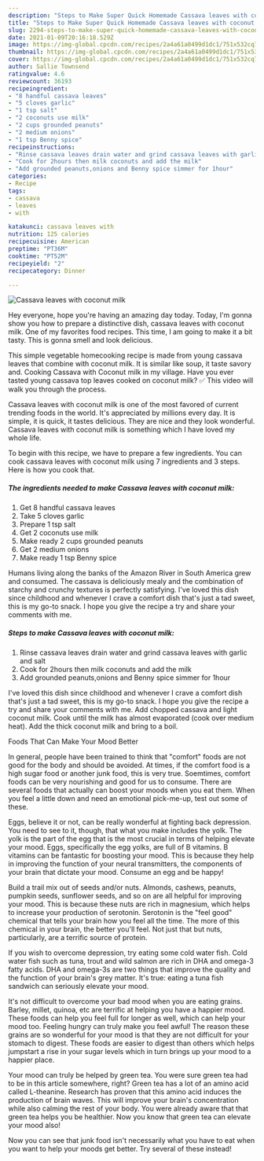 ```yaml
---
description: "Steps to Make Super Quick Homemade Cassava leaves with coconut milk"
title: "Steps to Make Super Quick Homemade Cassava leaves with coconut milk"
slug: 2294-steps-to-make-super-quick-homemade-cassava-leaves-with-coconut-milk
date: 2021-01-09T20:16:18.529Z
image: https://img-global.cpcdn.com/recipes/2a4a61a0499d1dc1/751x532cq70/cassava-leaves-with-coconut-milk-recipe-main-photo.jpg
thumbnail: https://img-global.cpcdn.com/recipes/2a4a61a0499d1dc1/751x532cq70/cassava-leaves-with-coconut-milk-recipe-main-photo.jpg
cover: https://img-global.cpcdn.com/recipes/2a4a61a0499d1dc1/751x532cq70/cassava-leaves-with-coconut-milk-recipe-main-photo.jpg
author: Sallie Townsend
ratingvalue: 4.6
reviewcount: 36193
recipeingredient:
- "8 handful cassava leaves"
- "5 cloves garlic"
- "1 tsp salt"
- "2 coconuts use milk"
- "2 cups grounded peanuts"
- "2 medium onions"
- "1 tsp Benny spice"
recipeinstructions:
- "Rinse cassava leaves drain water and grind cassava leaves with garlic and salt"
- "Cook for 2hours then milk coconuts and add the milk"
- "Add grounded peanuts,onions and Benny spice simmer for 1hour"
categories:
- Recipe
tags:
- cassava
- leaves
- with

katakunci: cassava leaves with 
nutrition: 125 calories
recipecuisine: American
preptime: "PT36M"
cooktime: "PT52M"
recipeyield: "2"
recipecategory: Dinner

---
```



![Cassava leaves with coconut milk](https://img-global.cpcdn.com/recipes/2a4a61a0499d1dc1/751x532cq70/cassava-leaves-with-coconut-milk-recipe-main-photo.jpg)

Hey everyone, hope you're having an amazing day today. Today, I'm gonna show you how to prepare a distinctive dish, cassava leaves with coconut milk. One of my favorites food recipes. This time, I am going to make it a bit tasty. This is gonna smell and look delicious.

This simple vegetable homecooking recipe is made from young cassava leaves that combine with coconut milk. It is similar like soup, it taste savory and. Cooking Cassava with Coconut milk in my village. Have you ever tasted young cassava top leaves cooked on coconut milk? ✅ This video will walk you through the process.

Cassava leaves with coconut milk is one of the most favored of current trending foods in the world. It's appreciated by millions every day. It is simple, it is quick, it tastes delicious. They are nice and they look wonderful. Cassava leaves with coconut milk is something which I have loved my whole life.


To begin with this recipe, we have to prepare a few ingredients. You can cook cassava leaves with coconut milk using 7 ingredients and 3 steps. Here is how you cook that.

<!--inarticleads1-->

##### The ingredients needed to make Cassava leaves with coconut milk:

1. Get 8 handful cassava leaves
1. Take 5 cloves garlic
1. Prepare 1 tsp salt
1. Get 2 coconuts use milk
1. Make ready 2 cups grounded peanuts
1. Get 2 medium onions
1. Make ready 1 tsp Benny spice


Humans living along the banks of the Amazon River in South America grew and consumed. The cassava is deliciously mealy and the combination of starchy and crunchy textures is perfectly satisfying. I&#39;ve loved this dish since childhood and whenever I crave a comfort dish that&#39;s just a tad sweet, this is my go-to snack. I hope you give the recipe a try and share your comments with me. 

<!--inarticleads2-->

##### Steps to make Cassava leaves with coconut milk:

1. Rinse cassava leaves drain water and grind cassava leaves with garlic and salt
1. Cook for 2hours then milk coconuts and add the milk
1. Add grounded peanuts,onions and Benny spice simmer for 1hour


I&#39;ve loved this dish since childhood and whenever I crave a comfort dish that&#39;s just a tad sweet, this is my go-to snack. I hope you give the recipe a try and share your comments with me. Add chopped cassava and light coconut milk. Cook until the milk has almost evaporated (cook over medium heat). Add the thick coconut milk and bring to a boil. 

Foods That Can Make Your Mood Better


In general, people have been trained to think that "comfort" foods are not good for the body and should be avoided. At times, if the comfort food is a high sugar food or another junk food, this is very true. Soemtimes, comfort foods can be very nourishing and good for us to consume. There are several foods that actually can boost your moods when you eat them. When you feel a little down and need an emotional pick-me-up, test out some of these.

Eggs, believe it or not, can be really wonderful at fighting back depression. You need to see to it, though, that what you make includes the yolk. The yolk is the part of the egg that is the most crucial in terms of helping elevate your mood. Eggs, specifically the egg yolks, are full of B vitamins. B vitamins can be fantastic for boosting your mood. This is because they help in improving the function of your neural transmitters, the components of your brain that dictate your mood. Consume an egg and be happy!

Build a trail mix out of seeds and/or nuts. Almonds, cashews, peanuts, pumpkin seeds, sunflower seeds, and so on are all helpful for improving your mood. This is because these nuts are rich in magnesium, which helps to increase your production of serotonin. Serotonin is the "feel good" chemical that tells your brain how you feel all the time. The more of this chemical in your brain, the better you'll feel. Not just that but nuts, particularly, are a terrific source of protein.

If you wish to overcome depression, try eating some cold water fish. Cold water fish such as tuna, trout and wild salmon are rich in DHA and omega-3 fatty acids. DHA and omega-3s are two things that improve the quality and the function of your brain's grey matter. It's true: eating a tuna fish sandwich can seriously elevate your mood. 

It's not difficult to overcome your bad mood when you are eating grains. Barley, millet, quinoa, etc are terrific at helping you have a happier mood. These foods can help you feel full for longer as well, which can help your mood too. Feeling hungry can truly make you feel awful! The reason these grains are so wonderful for your mood is that they are not difficult for your stomach to digest. These foods are easier to digest than others which helps jumpstart a rise in your sugar levels which in turn brings up your mood to a happier place.

Your mood can truly be helped by green tea. You were sure green tea had to be in this article somewhere, right? Green tea has a lot of an amino acid called L-theanine. Research has proven that this amino acid induces the production of brain waves. This will improve your brain's concentration while also calming the rest of your body. You were already aware that that green tea helps you be healthier. Now you know that green tea can elevate your mood also!

Now you can see that junk food isn't necessarily what you have to eat when you want to help your moods get better. Try several of these instead!

